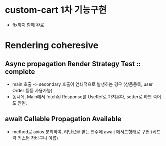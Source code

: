 # custom-cart 1차 기능구현
  - fix까지 함께 완료


# Rendering coheresive

## Async propagation Render Strategy Test :: complete 
  - main 호출 -> secondary 호출이 연쇄적으로 발생하는 경우 (상품등록, user Order 등등 사용가능)
  - 동시에, Main에서 fetch된 Response를 UseRef로 가져온다, setter로 하면 죽어도 안됨.

## await Callable Propagation Available
  - method로 axios 분리하여, 리턴값을 받는 변수에 await 메서드형태로 구현 (베드락 커스텀 장바구니 이름)
